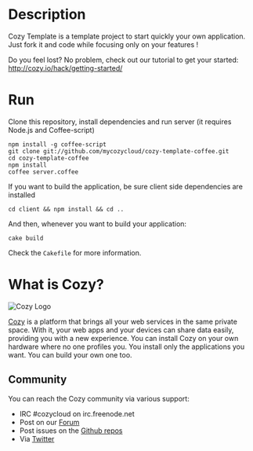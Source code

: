 # Description

Cozy Template is a template project to start quickly your own application. Just
fork it and code while focusing only on your features !

Do you feel lost? No problem, check out our tutorial to get your started: http://cozy.io/hack/getting-started/

# Run

Clone this repository, install dependencies and run server (it requires Node.js
and Coffee-script)

    npm install -g coffee-script
    git clone git://github.com/mycozycloud/cozy-template-coffee.git
    cd cozy-template-coffee
    npm install
    coffee server.coffee

If you want to build the application, be sure client side dependencies are installed

    cd client && npm install && cd ..

And then, whenever you want to build your application:

    cake build

Check the `Cakefile` for more information.

# What is Cozy?

![Cozy Logo](https://raw.github.com/cozy/cozy-setup/gh-pages/assets/images/happycloud.png)

[Cozy](http://cozy.io) is a platform that brings all your web services in the
same private space.  With it, your web apps and your devices can share data
easily, providing you
with a new experience. You can install Cozy on your own hardware where no one
profiles you. You install only the applications you want. You can build your
own one too.

## Community 

You can reach the Cozy community via various support:

* IRC #cozycloud on irc.freenode.net
* Post on our [Forum](https://forum.cozy.io)
* Post issues on the [Github repos](https://github.com/cozy/)
* Via [Twitter](http://twitter.com/mycozycloud)
